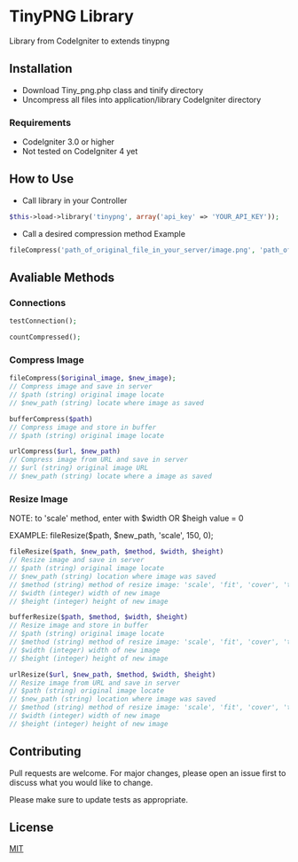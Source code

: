 # TinyPNG Library
Library from CodeIgniter to extends tinypng


## Installation
* Download Tiny_png.php class and tinify directory
* Uncompress all files into application/library CodeIgniter directory 

### Requirements
* CodeIgniter 3.0 or higher
* Not tested on CodeIgniter 4 yet

## How to Use
* Call library in your Controller
```php
$this->load->library('tinypng', array('api_key' => 'YOUR_API_KEY'));
```

* Call a desired compression method
Example
```php 
fileCompress('path_of_original_file_in_your_server/image.png', 'path_of_new_tinified_file/tiny_image.png');
```

## Avaliable Methods
### Connections
```php
testConnection();

countCompressed();

```

### Compress Image
```php
fileCompress($original_image, $new_image);
// Compress image and save in server
// $path (string) original image locate
// $new_path (string) locate where image as saved

bufferCompress($path)
// Compress image and store in buffer
// $path (string) original image locate

urlCompress($url, $new_path)
// Compress image from URL and save in server
// $url (string) original image URL
// $new_path (string) locate where a image as saved
```

### Resize Image
NOTE: to 'scale' method, enter with $width OR $heigh value = 0

EXAMPLE: 
fileResize($path, $new_path, 'scale', 150, 0);

```php
fileResize($path, $new_path, $method, $width, $height)
// Resize image and save in server
// $path (string) original image locate
// $new_path (string) location where image was saved
// $method (string) method of resize image: 'scale', 'fit', 'cover', 'thumb' 
// $width (integer) width of new image
// $height (integer) height of new image

bufferResize($path, $method, $width, $height)
// Resize image and store in buffer
// $path (string) original image locate
// $method (string) method of resize image: 'scale', 'fit', 'cover', 'thumb' 
// $width (integer) width of new image
// $height (integer) height of new image

urlResize($url, $new_path, $method, $width, $height)
// Resize image from URL and save in server
// $path (string) original image locate
// $new_path (string) location where image was saved
// $method (string) method of resize image: 'scale', 'fit', 'cover', 'thumb' 
// $width (integer) width of new image
// $height (integer) height of new image
```

## Contributing
Pull requests are welcome. For major changes, please open an issue first to discuss what you would like to change.

Please make sure to update tests as appropriate.

## License
[MIT](https://choosealicense.com/licenses/mit/)

